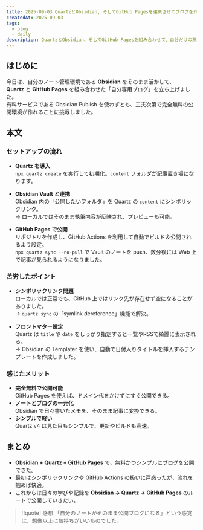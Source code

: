 ```yaml
---
title: 2025-09-03 QuartzとObsidian, そしてGitHub Pagesを連携させてブログを作った
createdAt: 2025-09-03
tags:
  - blog
  - daily
description: QuartzとObsidian、そしてGitHub Pagesを組み合わせて、自分だけの無料ブログを立ち上げた記録。
---
```


## はじめに
今日は、自分のノート管理環境である **Obsidian** をそのまま活かして、  
**Quartz** と **GitHub Pages** を組み合わせた「自分専用ブログ」を立ち上げました。  
有料サービスである Obsidian Publish を使わずとも、工夫次第で完全無料の公開環境が作れることに挑戦しました。  

## 本文

### セットアップの流れ
- **Quartz を導入**  
  `npx quartz create` を実行して初期化。`content` フォルダが記事置き場になります。  

- **Obsidian Vault と連携**  
  Obsidian 内の「公開したいフォルダ」を Quartz の `content` にシンボリックリンク。  
  → ローカルではそのまま執筆内容が反映され、プレビューも可能。  

- **GitHub Pages で公開**  
  リポジトリを作成し、GitHub Actions を利用して自動でビルド＆公開されるよう設定。  
  `npx quartz sync --no-pull` で Vault のノートを push、数分後には Web 上で記事が見られるようになりました。  

### 苦労したポイント
- **シンボリックリンク問題**  
  ローカルでは正常でも、GitHub 上ではリンク先が存在せず空になることがありました。  
  → `quartz sync` の「symlink dereference」機能で解決。  

- **フロントマター設定**  
  Quartz は `title` や `date` をしっかり指定すると一覧やRSSで綺麗に表示される。  
  → Obsidian の Templater を使い、自動で日付入りタイトルを挿入するテンプレートを作成しました。  

### 感じたメリット
- **完全無料で公開可能**  
  GitHub Pages を使えば、ドメイン代をかけずにすぐ公開できる。  
- **ノートとブログの一元化**  
  Obsidian で日々書いたメモを、そのまま記事に変換できる。  
- **シンプルで軽い**  
  Quartz v4 は見た目もシンプルで、更新やビルドも高速。  

## まとめ
- **Obsidian + Quartz + GitHub Pages** で、無料かつシンプルにブログを公開できた。  
- 最初はシンボリックリンクや GitHub Actions の扱いに戸惑ったが、流れを掴めば快適。  
- これからは日々の学びや記録を **Obsidian → Quartz → GitHub Pages** のルートで公開していきたい。  



> [!quote] 感想
>「自分のノートがそのまま公開ブログになる」という感覚は、想像以上に気持ちがいいものでした。


>



